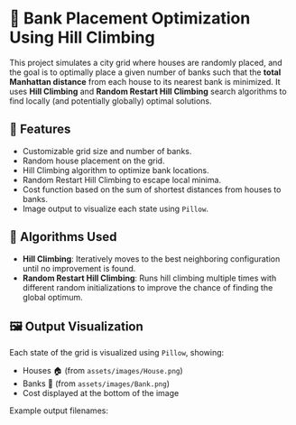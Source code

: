 # 🏦 Bank Placement Optimization Using Hill Climbing

This project simulates a city grid where houses are randomly placed, and the goal is to optimally place a given number of banks such that the **total Manhattan distance** from each house to its nearest bank is minimized. It uses **Hill Climbing** and **Random Restart Hill Climbing** search algorithms to find locally (and potentially globally) optimal solutions.

## 🚀 Features

- Customizable grid size and number of banks.
- Random house placement on the grid.
- Hill Climbing algorithm to optimize bank locations.
- Random Restart Hill Climbing to escape local minima.
- Cost function based on the sum of shortest distances from houses to banks.
- Image output to visualize each state using `Pillow`.

## 🧠 Algorithms Used

- **Hill Climbing**: Iteratively moves to the best neighboring configuration until no improvement is found.
- **Random Restart Hill Climbing**: Runs hill climbing multiple times with different random initializations to improve the chance of finding the global optimum.

## 🖼️ Output Visualization

Each state of the grid is visualized using `Pillow`, showing:
- Houses 🏠 (from `assets/images/House.png`)
- Banks 🏦 (from `assets/images/Bank.png`)
- Cost displayed at the bottom of the image

Example output filenames:
